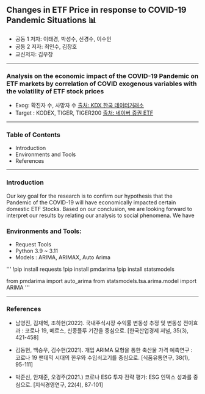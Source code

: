 
## Changes in ETF Price in response to COVID-19 Pandemic Situations 📊
- 공동 1 저자: 이태경, 박성수, 신경수, 이수인
- 공동 2 저자: 최인수, 김장호
- 교신저자: 김우창
------------------------------------------------------------------------------------------------
### Analysis on the economic impact of the COVID-19 Pandemic on ETF markets by correlation of COVID exogenous variables with the volatility of ETF stock prices

- Exog: 확진자 수, 사망자 수 <a href = "https://kdx.kr/data/view/25918">출처: KDX 한국 데이터거래소</a>
- Target : KODEX, TIGER, TIGER200 <a href = "https://finance.naver.com/sise/etf.naver">출처: 네이버 증권 ETF</a>
-------------------------------------------------------------------------------------------------------
### Table of Contents

- Introduction
- Environments and Tools
- References

---------------------------------------------------------------------------------------------

### Introduction

Our key goal for the research is to confirm our hypothesis that the Pandemic of the COVID-19 will have economically impacted certain domestic ETF Stocks.
Based on our conclusion, we are looking forward to interpret our results by relating our analysis to social phenomena. We have  

### Environments and Tools:
- Request Tools
- Python 3.9 ~ 3.11
- Models : ARIMA, ARIMAX, Auto Arima

'''
  !pip install requests
  !pip install pmdarima
  !pip install statsmodels

  from pmdarima import auto_arima
  from statsmodels.tsa.arima.model import ARIMA
'''

-------------------------------------------------------------------------------------------------------
### References
- 남영진, 김재혁, 조하현(2022). 국내주식시장 수익률 변동성 추정 및 변동성 전이효과 : 코로나 19, 메르스, 신종플루 기간을 중심으로. [한국산업경제 저널, 35(3), 421-458]

- 김동현, 백승우, 김수현(2021). 개입 ARIMA 모형을 통한 축산물 가격 예측연구 : 코로나 19 팬데믹 시대의 한우와 수입쇠고기를 중심으로. [식품유통연구, 38(1), 95-111]

- 박준신, 안재준, 오경주(2021.) 코로나 ESG 투자 전략 평가: ESG 인덱스 성과를 중심으로. [지식경영연구, 22(4), 87-101]


